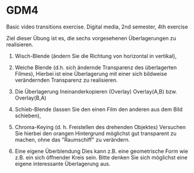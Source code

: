 # GDM4
Basic video transitions exercise. Digital media, 2nd semester, 4th exercise

Ziel dieser Übung ist es, die sechs vorgesehenen Überlagerungen zu realisieren.

1. Wisch-Blende (ändern Sie die Richtung von horizontal in vertikal),

2. Weiche Blende (d.h. sich ändernde Transparenz des überlagerten Filmes),
Hierbei ist eine Überlagerung mit einer sich bildweise verändernden Transparenz zu realisieren.

3. Die Überlagerung Ineinanderkopieren (Overlay)
Overlay(A,B) bzw. Overlay(B,A)

4. Schieb-Blende (lassen Sie den einen Film den anderen aus dem Bild schieben),

5. Chroma-Keying (d. h. Freistellen des drehenden Objektes)
Versuchen Sie hierbei den orangen Hintergrund möglichst gut transparent zu machen, ohne das "Raumschiff" zu verändern.

6. Eine eigene Überblendung
Dies kann z.B. eine geometrische Form wie z.B. ein sich öffnender Kreis sein. Bitte denken Sie sich möglichst eine eigene interessante Überlagerung aus.
